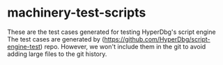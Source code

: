 # machinery-test-scripts
These are the test cases generated for testing HyperDbg's script engine
The test cases are generated by (https://github.com/HyperDbg/script-engine-test) repo. However, we won't include them in the git to avoid adding large files to the git history.
